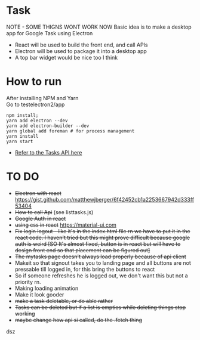 # Task
NOTE - SOME THIGNS WONT WORK NOW
Basic idea is to make a desktop app for Google Task using Electron
  * React will be used to build the front end, and call APIs
  * Electron will be used to package it into a desktop app
  * A top bar widget would be nice too I think

# How to run
After installing NPM and Yarn  
Go to testelectron2/app
```
npm install;
yarn add electron --dev
yarn add electron-builder --dev
yarn global add foreman # for process management
yarn install
yarn start
```

  * [Refer to the Tasks API here](https://developers.google.com/tasks/v1/reference/tasklists/list)
# TO DO
  * ~~Electron with react~~ https://gist.github.com/matthewjberger/6f42452cb1a2253667942d333ff53404  
  * ~~How to call Api~~ (see listtasks.js) 
  * ~~Google Auth in react~~
  * ~~using css in react~~ https://material-ui.com
  * ~~Fix login logout - like it's in the index.html file rn we have to put it in the react code. I haven't tried but this might prove difficult because google auth is weird [SO It's almost fixed, button is in react but will have to design front end so that placement can be figured out]~~
  * ~~The mytasks page doesn't always load properly because of api client~~
  * Makeit so that signout takes you to landing page and all buttons are not pressable till logged in, for this bring the buttons to react
  * So if someone refreshes he is logged out, we don't want this but not a priority rn.
  * Making loading animation
  * Make it look gooder
  * ~~make a task deletable, or do able rather~~
  * ~~Tasks can be deleted but if a list is empties while deleting things stop working~~
  * ~~maybe change how api si called, do the .fetch thing~~

dsz
